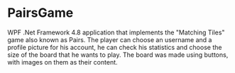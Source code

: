 # PairsGame
WPF .Net Framework 4.8 application that implements the "Matching Tiles" game also known as Pairs. The player can choose an username and a profile picture for his account, he can check his statistics and choose the size of the board that he wants to play. The board was made using buttons, with images on them as their content.
